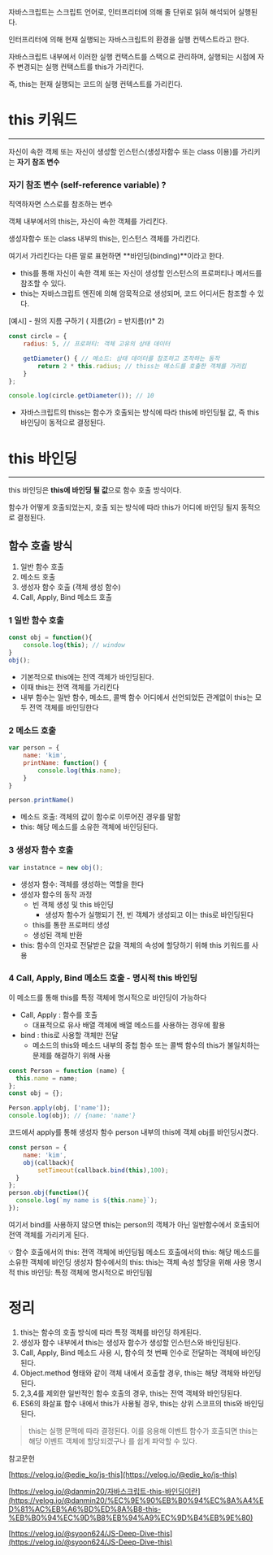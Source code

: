 자바스크립트는 스크립트 언어로, 인터프리터에 의해 줄 단위로 읽혀 해석되어 실행된다.

인터프리터에 의해 현재 실행되는 자바스크립트의 환경을 실행 컨텍스트라고 한다. 

자바스크립트 내부에서 이러한 실행 컨택스트를 스택으로 관리하며, 실행되는 시점에 자주 변경되는 실행 컨택스트를 this가 가리킨다.

즉, this는 현재 실행되는 코드의 실행 컨텍스트를 가리킨다.

# this 키워드

---

자신이 속한 객체 또는 자신이 생성할 인스턴스(생성자함수 또는 class 이용)를 가리키는 **자기 참조 변수**

### 자기 참조 변수 (self-reference variable) ?

직역하자면 스스로를 참조하는 변수

객체 내부에서의 this는, 자신이 속한 객체를 가리킨다.

생성자함수 또는 class 내부의 this는, 인스턴스 객체를 가리킨다.

여기서 가리킨다는 다른 말로 표현하면 **바인딩(binding)**이라고 한다.

- this를 통해 자신이 속한 객체 또는 자신이 생성할 인스턴스의 프로퍼티나 메서드를 참조할 수 있다.
- this는 자바스크립트 엔진에 의해 암묵적으로 생성되며, 코드 어디서든 참조할 수 있다.

[예시] - 원의 지름 구하기 ( 지름(2r) = 반지름(r)* 2)

```javascript
const circle = {
	radius: 5, // 프로퍼티: 객체 고유의 상태 데이터

	getDiameter() { // 메소드: 상태 데이터를 참조하고 조작하는 동작
		return 2 * this.radius; // thiss는 메소드를 호출한 객체를 가리킴
	}
};

console.log(circle.getDiameter()); // 10
```

- 자바스크립트의 thiss는 함수가 호출되는 방식에 따라 this에 바인딩될 값,
즉 this 바인딩이 동적으로 결정된다.

# this 바인딩

---

this 바인딩은 **this에 바인딩 될 값**으로 함수 호출 방식이다.

함수가 어떻게 호출되었는지, 호출 되는 방식에 따라 this가 어디에 바인딩 될지 동적으로 결정된다.

## 함수 호출 방식

1. 일반 함수 호출
2. 메소드 호출
3. 생성자 함수 호출 (객체 생성 함수)
4. Call, Apply, Bind 메소드 호출

### 1 일반 함수 호출

```javascript
const obj = function(){
	console.log(this); // window
}
obj();
```

- 기본적으로 this에는 전역 객체가 바인딩된다.
- 이때 this는 전역 객체를 가리킨다
- 내부 함수는 일반 함수, 메소드, 콜백 함수 어디에서 선언되었든 관계없이 this는 모두 전역 객체를 바인딩한다

### 2 메소드 호출

```javascript
var person = {
	name: 'kim',
	printName: function() {
		console.log(this.name);
	}
}

person.printName()
```

- 메소드 호출: 객체의 값이 함수로 이루어진 경우를 말함
- this: 해당 메소드를 소유한 객체에 바인딩된다.

### 3 생성자 함수 호출

```javascript
var instatnce = new obj();
```

- 생성자 함수: 객체를 생성하는 역할을 한다
- 생성자 함수의 동작 과정
    - 빈 객체 생성 및 this 바인딩
        - 생성자 함수가 실행되기 전, 빈 객체가 생성되고 이는 this로 바인딩된다
    - this를 통한 프로퍼티 생성
    - 생성된 객체 반환
- this: 함수의 인자로 전달받은 값을 객체의 속성에 할당하기 위해 this 키워드를 사용

### 4 Call, Apply, Bind 메소드 호출 - 명시적 this 바인딩

이 메소드를 통해 this를 특정 객체에 명시적으로 바인딩이 가능하다

- Call, Apply : 함수를 호출
    - 대표적으로 유사 배열 객체에 배열 메소드를 사용하는 경우에 활용
- bind : this로 사용할 객체만 전달
    - 메소드의 this와 메소드 내부의 중첩 함수 또는 콜백 함수의 this가 불일치하는 문제를 해결하기 위해 사용

```javascript
const Person = function (name) {
  this.name = name;
};
const obj = {};

Person.apply(obj, ['name']);
console.log(obj); // {name: 'name'}
```

코드에서 apply를 통해 생성자 함수 person 내부의 this에 객체 obj를 바인딩시켰다.

```javascript
const person = {
	name: 'kim',
	obj(callback){
		setTimeout(callback.bind(this),100);
  }
};
person.obj(function(){
  console.log(`my name is ${this.name}`);
});
```

여기서 bind를 사용하지 않으면 this는 person의 객체가 아닌 일반함수에서 호출되어 전역 객체를 가리키게 된다.

<aside>
💡 함수 호출에서의 this: 전역 객체에 바인딩됨
메소드 호출에서의 this: 해당 메소드를 소유한 객체에 바인딩
생성자 함수에서의 this: this는 객체 속성 할당을 위해 사용
명시적 this 바인딩: 특정 객체에 명시적으로 바인딩됨

</aside>

# 정리

1. this는 함수의 호출 방식에 따라 특정 객체를 바인딩 하게된다.
2. 생성자 함수 내부에서 this는 생성자 함수가 생성할 인스턴스와 바인딩된다.
3. Call, Apply, Bind 메소드 사용 시, 함수의 첫 번째 인수로 전달하는 객체에 바인딩된다.
4. Object.method 형태와 같이 객체 내에서 호출할 경우, this는 해당 객체와 바인딩된다.
5. 2,3,4를 제외한 일반적인 함수 호출의 경우, this는 전역 객체와 바인딩된다.
6. ES6의 화살표 함수 내에서 this가 사용될 경우, this는 상위 스코프의 this와 바인딩된다.

> this는 실행 문맥에 따라 결정된다.
이를 응용해 이벤트 함수가 호출되면 this는 해당 이벤트 객체에 할당되겠구나 를 쉽게 파악할 수 있다.
> 

참고문헌

[https://velog.io/@edie_ko/js-this](https://velog.io/@edie_ko/js-this)

[https://velog.io/@danmin20/자바스크립트-this-바인딩이란](https://velog.io/@danmin20/%EC%9E%90%EB%B0%94%EC%8A%A4%ED%81%AC%EB%A6%BD%ED%8A%B8-this-%EB%B0%94%EC%9D%B8%EB%94%A9%EC%9D%B4%EB%9E%80)

[https://velog.io/@syoon624/JS-Deep-Dive-this](https://velog.io/@syoon624/JS-Deep-Dive-this)